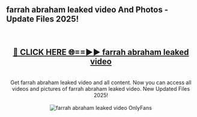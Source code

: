 <h2>farrah abraham leaked video And Photos - Update Files 2025!</h2>
<br>
<div align="center">
<h2><a href="https://linkcuts.com/hfmhzwbr" rel="nofollow">🔴 CLICK HERE 🌐==►► farrah abraham leaked video</a></h2>
<br>
Get farrah abraham leaked video and all content. Now you can access all videos and pictures of farrah abraham leaked video. New Updated Files 2025!
<br>
<br>
<a href="https://linkcuts.com/hfmhzwbr" rel="nofollow" data-target="animated-image.originalLink"><img src="https://i.ibb.co.com/WyWwxjT/player-gif2.gif" alt="farrah abraham leaked video OnlyFans" style="max-width: 100%; display: inline-block;" data-target="animated-image.originalImage"></a>
</div>
<br>
